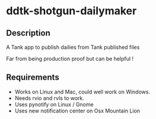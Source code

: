 ddtk-shotgun-dailymaker
=======================

Description
-----------------------
A Tank app to publish dailies from Tank published files

Far from being production proof but can be helpful !

Requirements
-----------------------
* Works on Linux and Mac, could well work on Windows.
* Needs rvio and rvls to work.
* Uses pynotify on Linux / Gnome
* Uses new notification center on Osx Mountain Lion

